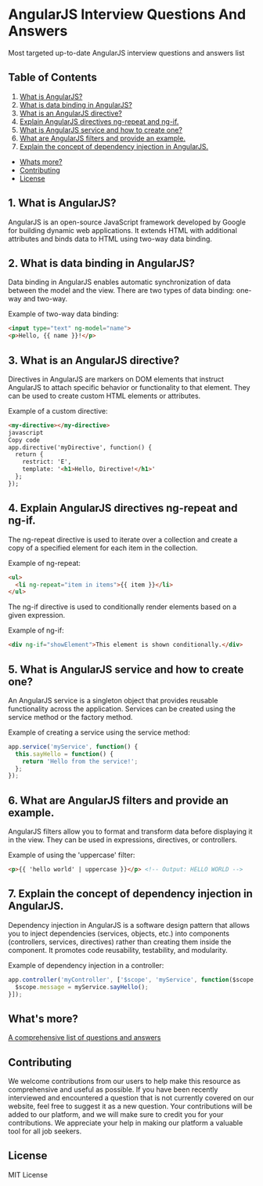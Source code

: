 # AngularJS Interview Questions And Answers

Most targeted up-to-date AngularJS interview questions and answers list

## Table of Contents

1. [What is AngularJS?](#1-what-is-angularjs)
2. [What is data binding in AngularJS?](#2-what-is-data-binding-in-angularjs)
3. [What is an AngularJS directive?](#3-what-is-an-angularjs-directive)
4. [Explain AngularJS directives ng-repeat and ng-if.](#4-explain-angularjs-directives-ng-repeat-and-ng-if)
5. [What is AngularJS service and how to create one?](#5-what-is-angularjs-service-and-how-to-create-one)
6. [What are AngularJS filters and provide an example.](#6-what-are-angularjs-filters-and-provide-an-example)
7. [Explain the concept of dependency injection in AngularJS.](#7-explain-the-concept-of-dependency-injection-in-angularjs)
- [Whats more?](#whats-more)
- [Contributing](#contributing)
- [License](#license)

## 1. What is AngularJS?

AngularJS is an open-source JavaScript framework developed by Google for building dynamic web applications. It extends HTML with additional attributes and binds data to HTML using two-way data binding.

## 2. What is data binding in AngularJS?

Data binding in AngularJS enables automatic synchronization of data between the model and the view. There are two types of data binding: one-way and two-way.

Example of two-way data binding:

```html
<input type="text" ng-model="name">
<p>Hello, {{ name }}!</p>
```

## 3. What is an AngularJS directive?

Directives in AngularJS are markers on DOM elements that instruct AngularJS to attach specific behavior or functionality to that element. They can be used to create custom HTML elements or attributes.

Example of a custom directive:

```html
<my-directive></my-directive>
javascript
Copy code
app.directive('myDirective', function() {
  return {
    restrict: 'E',
    template: '<h1>Hello, Directive!</h1>'
  };
});
```

## 4. Explain AngularJS directives ng-repeat and ng-if.

The ng-repeat directive is used to iterate over a collection and create a copy of a specified element for each item in the collection.

Example of ng-repeat:

```html
<ul>
  <li ng-repeat="item in items">{{ item }}</li>
</ul>
```

The ng-if directive is used to conditionally render elements based on a given expression.

Example of ng-if:

```html
<div ng-if="showElement">This element is shown conditionally.</div>
```

## 5. What is AngularJS service and how to create one?

An AngularJS service is a singleton object that provides reusable functionality across the application. Services can be created using the service method or the factory method.

Example of creating a service using the service method:

```javascript
app.service('myService', function() {
  this.sayHello = function() {
    return 'Hello from the service!';
  };
});
```

## 6. What are AngularJS filters and provide an example.

AngularJS filters allow you to format and transform data before displaying it in the view. They can be used in expressions, directives, or controllers.

Example of using the 'uppercase' filter:

```html
<p>{{ 'hello world' | uppercase }}</p> <!-- Output: HELLO WORLD -->
```

## 7. Explain the concept of dependency injection in AngularJS.

Dependency injection in AngularJS is a software design pattern that allows you to inject dependencies (services, objects, etc.) into components (controllers, services, directives) rather than creating them inside the component. It promotes code reusability, testability, and modularity.

Example of dependency injection in a controller:

```javascript
app.controller('myController', ['$scope', 'myService', function($scope, myService) {
  $scope.message = myService.sayHello();
}]);
```

## What's more?
<a href="https://interviewplus.ai/developers-and-programmers/angular-js/questions">A comprehensive list of questions and answers</a>

## Contributing
We welcome contributions from our users to help make this resource as comprehensive and useful as possible. If you have been recently interviewed and encountered a question that is not currently covered on our website, feel free to suggest it as a new question. Your contributions will be added to our platform, and we will make sure to credit you for your contributions. We appreciate your help in making our platform a valuable tool for all job seekers.

## License
MIT License
